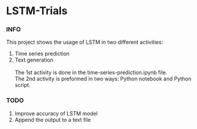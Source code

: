 # LSTM-Trials

### INFO
This project shows the usage of LSTM in two different activities:
1. Time series prediction
2. Text generation <br/><br/>
The 1st activity is done in the time-series-prediction.ipynb file.<br/>
The 2nd activity is preformed in two ways: Python notebook and Python script.


### TODO
1. Improve accuracy of LSTM model
2. Append the output to a text file
